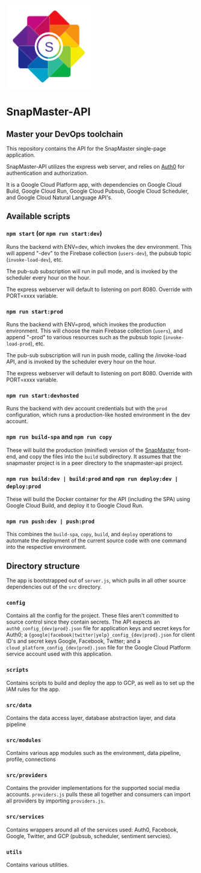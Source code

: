 ![SnapMaster](https://github.com/snapmaster-io/snapmaster/blob/master/public/SnapMaster-logo-220.png)
# SnapMaster-API
## Master your DevOps toolchain

This repository contains the API for the SnapMaster single-page application.  

SnapMaster-API utilizes the express web server, and relies on [Auth0](https://auth0.com) for authentication and authorization.

It is a Google Cloud Platform app, with dependencies on Google Cloud Build, Google Cloud Run, Google Cloud Pubsub, 
Google Cloud Scheduler, and Google Cloud Natural Language API's. 

## Available scripts

### `npm start` (or `npm run start:dev`)

Runs the backend with ENV=dev, which invokes the dev environment.  This will append "-dev" to the Firebase collection
(`users-dev`), the pubsub topic (`invoke-load-dev`), etc.

The pub-sub subscription will run in pull mode, and is invoked by the scheduler every hour on the hour.

The express webserver will default to listening on port 8080.  Override with PORT=xxxx variable.

### `npm run start:prod`

Runs the backend with ENV=prod, which invokes the production environment. This will choose the main Firebase 
collection (`users`), and append "-prod" to various resources such as the pubsub topic (`invoke-load-prod`), etc.  

The pub-sub subscription will run in push mode, calling the /invoke-load API, and is invoked by the scheduler 
every hour on the hour.

The express webserver will default to listening on port 8080.  Override with PORT=xxxx variable.

### `npm run start:devhosted`

Runs the backend with dev account credentials but with the `prod` configuration, which runs 
a production-like hosted environment in the dev account. 

### `npm run build-spa` and `npm run copy`

These will build the production (minified) version of the [SnapMaster](https://github.com/snapmaster-io/snapmaster) front-end, 
and copy the files into the `build` subdirectory.  It assumes that the snapmaster project is in a peer directory to 
the snapmaster-api project.

### `npm run build:dev | build:prod` and `npm run deploy:dev | deploy:prod`

These will build the Docker container for the API (including the SPA) using Google Cloud Build, and deploy it to Google Cloud Run.  

### `npm run push:dev | push:prod`

This combines the `build-spa`, `copy`, `build`, and `deploy` operations to automate the deployment of the current source code with one command into the respective environment.

## Directory structure

The app is bootstrapped out of `server.js`, which pulls in all other source dependencies out of the `src` directory.

### `config`

Contains all the config for the project.  These files aren't committed to source control since they contain secrets.
The API expects an `auth0_config_{dev|prod}.json` file for application keys and secret keys for Auth0; 
a `{google|facebook|twitter|yelp}_config_{dev|prod}.json` for client ID's and secret keys Google, Facebook, Twitter; and a 
`cloud_platform_config_{dev|prod}.json` file for the Google Cloud Platform service account used with this application.

### `scripts`

Contains scripts to build and deploy the app to GCP, as well as to set up the IAM rules for the app.

### `src/data`

Contains the data access layer, database abstraction layer, and data pipeline

### `src/modules`

Contains various app modules such as the environment, data pipeline, profile, connections 

### `src/providers`

Contains the provider implementations for the supported social media accounts.  `providers.js` pulls these all together and 
consumers can import all providers by importing `providers.js`.

### `src/services`

Contains wrappers around all of the services used: Auth0, Facebook, Google, Twitter, and GCP (pubsub, scheduler, 
sentiment servcies).

### `utils`

Contains various utilities.

